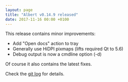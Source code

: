 ```yaml
---
layout: page
title: "Albert v0.14.9 released"
date: 2017-11-16 00:00 +0100
---
```

This release contains minor improvements:

* Add "Open docs" action to tray
* Generally use HiDPI pixmaps (lifts required Qt to 5.6)
* Debug output is now a cmdline option (-d)

Of course it also contains the latest fixes.

Check the [git log](https://github.com/albertlauncher/albert/commits/v0.14.9) for details.
